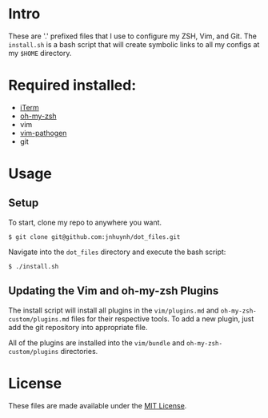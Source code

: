 # Intro

These are '.' prefixed files that I use to configure my ZSH, Vim, and Git. The
`install.sh` is a bash script that will create symbolic links to all my configs
at my `$HOME` directory.

# Required installed:

- [iTerm](https://www.iterm2.com/)
- [oh-my-zsh](https://github.com/robbyrussell/oh-my-zsh)
- vim
- [vim-pathogen](https://github.com/tpope/vim-pathogen)
- git

# Usage

## Setup

To start, clone my repo to anywhere you want.

`$ git clone git@github.com:jnhuynh/dot_files.git`

Navigate into the `dot_files` directory and execute the bash script:

`$ ./install.sh`

## Updating the Vim and oh-my-zsh Plugins

The install script will install all plugins in the `vim/plugins.md` and
`oh-my-zsh-custom/plugins.md` files for their respective tools. To add a new
plugin, just add the git repository into appropriate file.

All of the plugins are installed into the `vim/bundle` and `oh-my-zsh-custom/plugins` directories.

# License
These files are made available under the [MIT License](http://opensource.org/licenses/MIT).
